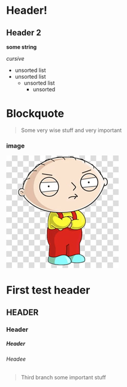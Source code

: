 # Header!
## Header 2

**some string**

*cursive*

* unsorted list
* unsorted list
    * unsorted list
        * unsorted

# Blockquote

> Some very wise stuff
> and very important
### image
![stewie](./img/stewie.jpg)

# First test header
## HEADER
### Header
##### Header
###### Headee

> Third branch some important stuff